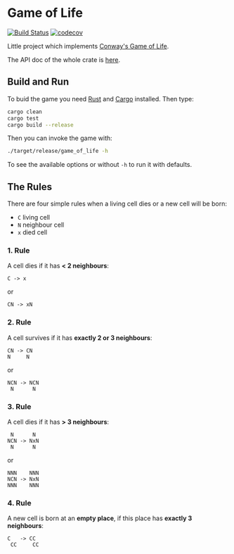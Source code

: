 # Game of Life

[![Build Status][travis-badge]][travis-project] [![codecov][codecov-badge]][codecov-project]

Little project which implements [Conway's Game of Life][wiki-gol].

The API doc of the whole crate is [here][crate-doc].

## Build and Run

To buid the game you need [Rust][rust-lang] and [Cargo][cargo-tool] installed. Then type:

```bash
cargo clean
cargo test
cargo build --release
```

Then you can invoke the game with:

```bash
./target/release/game_of_life -h
```

To see the available options or without `-h` to run it with defaults.

## The Rules

There are four simple rules when a living cell dies or a new cell will be born:

- `C` living cell
- `N` neighbour cell
- `x` died cell

### 1. Rule

A cell dies if it has **< 2 neighbours**:

```text
C -> x
```

or

```text
CN -> xN
```

### 2. Rule

A cell survives if it has **exactly 2 or 3 neighbours**:

```text
CN -> CN
N     N
```

or

```text
NCN -> NCN
 N      N
```

### 3. Rule

A cell dies if it has **> 3 neighbours**:

```text
 N      N
NCN -> NxN
 N      N
```

or

```text
NNN    NNN
NCN -> NxN
NNN    NNN
```

### 4. Rule

A new cell is born at an **empty place**, if this place has **exactly 3 neighbours**:

```text
C   -> CC
 CC     CC
```

[travis-project]:   https://travis-ci.org/Weltraumschaf/game_of_life
[travis-badge]:     https://travis-ci.org/Weltraumschaf/game_of_life.svg?branch=master
[codecov-project]:  https://codecov.io/gh/Weltraumschaf/game_of_life
[codecov-badge]:    https://codecov.io/gh/Weltraumschaf/game_of_life/branch/master/graph/badge.svg
[wiki-gol]:         https://en.wikipedia.org/wiki/Conway%27s_Game_of_Life
[crate-doc]:        https://weltraumschaf.github.io/game_of_life/game_of_life/index.html
[rust-lang]:        http://rust-lang.org/
[cargo-tool]:       https://doc.rust-lang.org/cargo/
